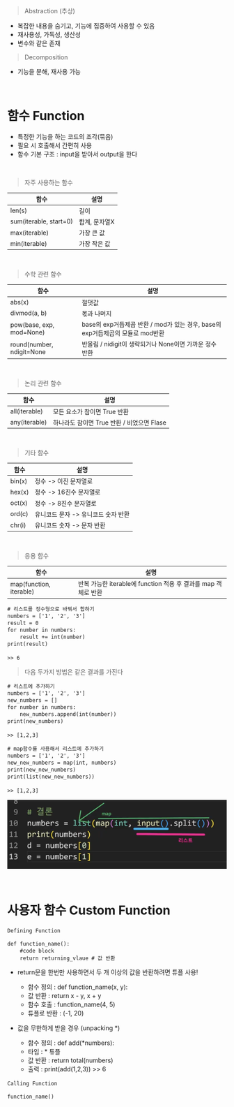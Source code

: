> Abstraction (추상)
- 복잡한 내용을 숨기고, 기능에 집중하여 사용할 수 있음
- 재사용성, 가독성, 생산성
- 변수와 같은 존재

> Decomposition
- 기능을 분해, 재사용 가능

</br>

# 함수 Function
- 특정한 기능을 하는 코드의 조각(묶음)
- 필요 시 호출해서 간편히 사용
- 함수 기본 구조 : input을 받아서 output을 한다

</br>

> 자주 사용하는 함수

|함수|설명|
|---|---|
|len(s)|길이|
|sum(iterable, start=0)|합계, 문자열X|
|max(iterable)|가장 큰 값|
|min(iterable)|가장 작은 값|

</br>

> 수학 관련 함수

|함수|설명|
|---|---|
|abs(x)|절댓값|
|divmod(a, b)|몫과 나머지|
|pow(base, exp, mod=None)|base의 exp거듭제곱 반환 /  mod가 있는 경우, base의 exp거듭제곱의 모듈로 mod반환|
|round(number, ndigit=None|반올림 / nidigit이 생략되거나 None이면 가까운 정수 반환|

</br>

> 논리 관련 함수

|함수|설명|
|---|---|
|all(iterable)|모든 요소가 참이면 True 반환|
|any(iterable)|하나라도 참이면 True 반환 / 비었으면 Flase|

</br>

> 기타 함수

|함수|설명|
|---|---|
|bin(x)|정수 -> 이진 문자열로|
|hex(x)|정수 -> 16진수 문자열로|
|oct(x)|정수 -> 8진수 문자열로|
|ord(c)|유니코드 문자 -> 유니코드 숫자 반환|
|chr(i)|유니코드 숫자 -> 문자 반환|

</br>

> 응용 함수

|함수|설명|
|---|---|
|map(function, iterable)|반복 가능한 iterable에 function 적용 후 결과를 map 객체로 반환|
```
# 리스트를 정수형으로 바꿔서 합하기
numbers = ['1', '2', '3']
result = 0
for number in numbers:
    result += int(number)
print(result)

>> 6
```
> 다음 두가지 방법은 같은 결과를 가진다
```
# 리스트에 추가하기
numbers = ['1', '2', '3']
new_numbers = []
for number in numbers:
    new_numbers.append(int(number))
print(new_numbers)

>> [1,2,3]
```
```
# map함수를 사용해서 리스트에 추가하기
numbers = ['1', '2', '3']
new_new_numbers = map(int, numbers)
print(new_new_numbers)
print(list(new_new_numbers))

>> [1,2,3]
```
![map](/Python/img/map.png)

</br>

# 사용자 함수 Custom Function

`Defining Function`
```
def function_name():
    #code block
    return returning_vlaue # 값 반환
```
- return문을 한번만 사용하면서 두 개 이상의 값을 반환하려면 튜플 사용!
  - 함수 정의 : def function_name(x, y):
  - 값 반환 : return x - y, x + y
  - 함수 호출 : function_name(4, 5)
  - 튜플로 반환 : (-1, 20)

- 값을 무한하게 받을 경우 (unpacking *)
  - 함수 정의 : def add(*numbers):
  - 타입 : * 튜플 
  - 값 반환 : return total(numbers)
  - 출력 : print(add(1,2,3)) >> 6

`Calling Function`
```
function_name()
```
